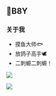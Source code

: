 ## 🌱B8Y
### 关于我
- 摸鱼大师🐟
- 放鸽子高手🕊
- 二刺螈二刺螈！

<a href="https://xzai.cloud">
  <img src="https://github-readme-stats.vercel.app/api?username=XzaiCloud&show_icons=true&hide_border=true&include_all_commits_disable=false&custom_title=啊这。。。我好垃圾&count_private=true&bg_color=30,e96443,904e95&title_color=fff&text_color=fff">
</a>
</p>
<a href="https://xzai.cloud">
  <img src="https://github-readme-stats.vercel.app/api/top-langs/?username=XzaiCloud&layout=compact&hide_border=true&custom_title=我什么语言用的最多？&bg_color=30,e96443,904e95&title_color=fff&text_color=fff">
</a>
